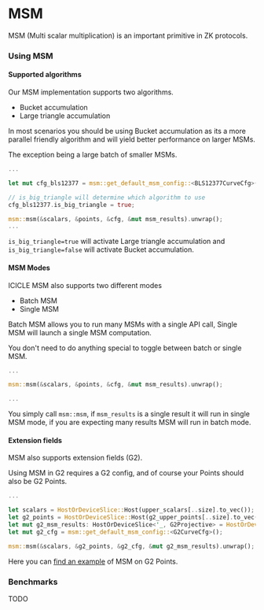 # MSM

MSM (Multi scalar multiplication) is an important primitive in ZK protocols.

### Using MSM

#### Supported algorithms

Our MSM implementation supports two algorithms.

-   Bucket accumulation 
-   Large triangle accumulation

In most scenarios you should be using Bucket accumulation as its a more parallel friendly algorithm and will yield better performance on larger MSMs. 

The exception being a large batch of smaller MSMs.

```rust
...

let mut cfg_bls12377 = msm::get_default_msm_config::<BLS12377CurveCfg>();

// is_big_triangle will determine which algorithm to use 
cfg_bls12377.is_big_triangle = true;

msm::msm(&scalars, &points, &cfg, &mut msm_results).unwrap();
...
```

`is_big_triangle=true` will activate Large triangle accumulation and `is_big_triangle=false` will activate Bucket accumulation.

#### MSM Modes

ICICLE MSM also supports two different modes

- Batch MSM
- Single MSM

Batch MSM allows you to run many MSMs with a single API call, Single MSM will launch a single MSM computation.

You don't need to do anything special to toggle between batch or single MSM.

```rust
...

msm::msm(&scalars, &points, &cfg, &mut msm_results).unwrap();

...
```

You simply call `msm::msm`, if `msm_results` is a single result it will run in single MSM mode, if you are expecting many results MSM will run in batch mode.


#### Extension fields

MSM also supports extension fields (G2). 

Using MSM in G2 requires a G2 config, and of course your Points should also be G2 Points.

```rust
... 

let scalars = HostOrDeviceSlice::Host(upper_scalars[..size].to_vec());
let g2_points = HostOrDeviceSlice::Host(g2_upper_points[..size].to_vec());
let mut g2_msm_results: HostOrDeviceSlice<'_, G2Projective> = HostOrDeviceSlice::cuda_malloc(1).unwrap();
let mut g2_cfg = msm::get_default_msm_config::<G2CurveCfg>();

msm::msm(&scalars, &g2_points, &g2_cfg, &mut g2_msm_results).unwrap();
```

Here you can [find an example](https://github.com/ingonyama-zk/icicle/blob/5a96f9937d0a7176d88c766bd3ef2062b0c26c37/examples/rust/msm/src/main.rs#L114) of MSM on G2 Points.

### Benchmarks

TODO